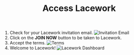 ﻿---
title: "Access Lacework"
chapter: false
weight: 22
pre: "<b>2.2 </b>"
---

1. Check for your Lacework invitation email.
![Invitation Email](/images/lacework-invitation-email.png)
2. Click on the **JOIN NOW** button to be taken to Lacework.
3. Accept the terms.
![Terms](/images/lacework-terms.png)
4. Welcome to Lacework!
![Lacework Dashboard](/images/lacework-dashboard.png)
